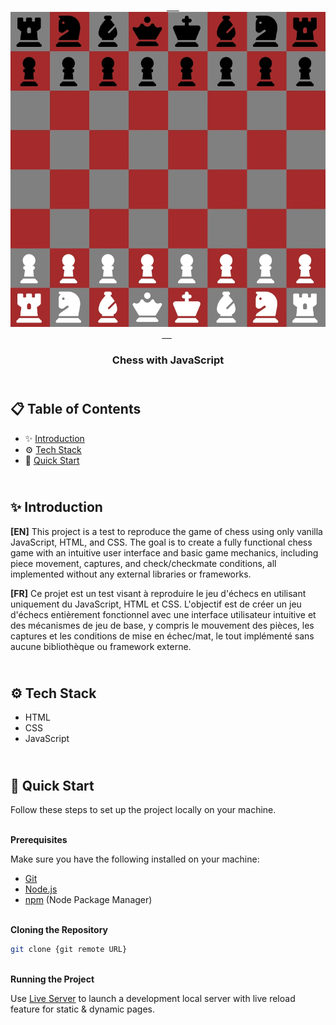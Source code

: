 <div align="center">
    <a href="https://chess-fv.netlify.app" target="_blank">
      <img src="preview.webp" alt="Project Banner">
    </a>
  <h3 align="center">Chess with JavaScript</h3>
</div>


##  <br /> 📋 <a name="table">Table of Contents</a>


- ✨ [Introduction](#introduction)
- ⚙️ [Tech Stack](#tech-stack)
- 🚀 [Quick Start](#quick-start)


##  <br /> <a name="introduction">✨ Introduction</a>


**[EN]** This project is a test to reproduce the game of chess using only vanilla JavaScript, HTML, and CSS. The goal is to create a fully functional chess game with an intuitive user interface and basic game mechanics, including piece movement, captures, and check/checkmate conditions, all implemented without any external libraries or frameworks.

**[FR]** Ce projet est un test visant à reproduire le jeu d'échecs en utilisant uniquement du JavaScript, HTML et CSS. L'objectif est de créer un jeu d'échecs entièrement fonctionnel avec une interface utilisateur intuitive et des mécanismes de jeu de base, y compris le mouvement des pièces, les captures et les conditions de mise en échec/mat, le tout implémenté sans aucune bibliothèque ou framework externe.


##  <br /> <a name="tech-stack">⚙️ Tech Stack</a>

- HTML
- CSS
- JavaScript


## <br /> <a name="quick-start">🚀 Quick Start</a>


Follow these steps to set up the project locally on your machine.


<br/>**Prerequisites**


Make sure you have the following installed on your machine:


- [Git](https://git-scm.com/)
- [Node.js](https://nodejs.org/en)
- [npm](https://www.npmjs.com/) (Node Package Manager)


<br/>**Cloning the Repository**


```bash
git clone {git remote URL}
```


<br/>**Running the Project**


Use [Live Server](https://marketplace.visualstudio.com/items?itemName=ritwickdey.LiveServer)
to launch a development local server with live reload feature for static & dynamic pages.

